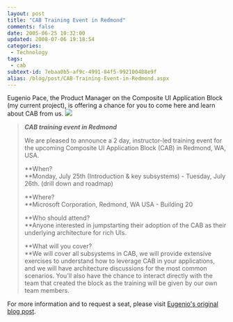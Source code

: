 ```yaml
---
layout: post
title: "CAB Training Event in Redmond"
comments: false
date: 2005-06-25 10:32:00
updated: 2008-07-06 19:18:54
categories:
 - Technology
tags:
 - cab
subtext-id: 7ebaa0b5-af9c-4991-84f5-992100488e9f
alias: /blog/post/CAB-Training-Event-in-Redmond.aspx
---
```



Eugenio Pace, the Product Manager on the Composite UI Application Block (my current project), is offering a chance for you to come here and learn about CAB from us. ![](/Files/smile2.gif)

> **_CAB training event in Redmond_**
> 
> We are pleased to announce a 2 day, instructor-led training event for the upcoming Composite UI Application Block (CAB) in Redmond, WA, USA. 
> 
> **When?  
**Monday, July 25th (Introduction & key subsystems) - Tuesday, July 26th. (drill down and roadmap) 
> 
> **Where?  
**Microsoft Corporation, Redmond, WA USA - Building 20 
> 
> **Who should attend?  
**Anyone interested in jumpstarting their adoption of the CAB as their underlying architecture for rich UIs. 
> 
> **What will you cover?  
**We will cover all subsystems in CAB, we will provide extensive exercises to understand how to leverage CAB in your applications, and we will have architecture discussions for the most common scenarios. You'll also have the chance to interact directly with the team that created the block as the training will be given by our own team members. 

For more information and to request a seat, please visit [Eugenio's original blog post](http://blogs.msdn.com/eugeniop/archive/2005/06/24/432484.aspx). 
